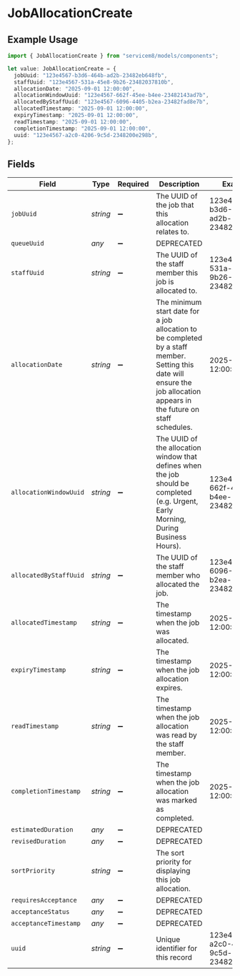 # JobAllocationCreate

## Example Usage

```typescript
import { JobAllocationCreate } from "servicem8/models/components";

let value: JobAllocationCreate = {
  jobUuid: "123e4567-b3d6-464b-ad2b-23482eb648fb",
  staffUuid: "123e4567-531a-45e8-9b26-23482037810b",
  allocationDate: "2025-09-01 12:00:00",
  allocationWindowUuid: "123e4567-662f-45ee-b4ee-23482143ad7b",
  allocatedByStaffUuid: "123e4567-6096-4405-b2ea-23482fad8e7b",
  allocatedTimestamp: "2025-09-01 12:00:00",
  expiryTimestamp: "2025-09-01 12:00:00",
  readTimestamp: "2025-09-01 12:00:00",
  completionTimestamp: "2025-09-01 12:00:00",
  uuid: "123e4567-a2c0-4206-9c5d-2348200e298b",
};
```

## Fields

| Field                                                                                                                                                                     | Type                                                                                                                                                                      | Required                                                                                                                                                                  | Description                                                                                                                                                               | Example                                                                                                                                                                   |
| ------------------------------------------------------------------------------------------------------------------------------------------------------------------------- | ------------------------------------------------------------------------------------------------------------------------------------------------------------------------- | ------------------------------------------------------------------------------------------------------------------------------------------------------------------------- | ------------------------------------------------------------------------------------------------------------------------------------------------------------------------- | ------------------------------------------------------------------------------------------------------------------------------------------------------------------------- |
| `jobUuid`                                                                                                                                                                 | *string*                                                                                                                                                                  | :heavy_minus_sign:                                                                                                                                                        | The UUID of the job that this allocation relates to.                                                                                                                      | 123e4567-b3d6-464b-ad2b-23482eb648fb                                                                                                                                      |
| `queueUuid`                                                                                                                                                               | *any*                                                                                                                                                                     | :heavy_minus_sign:                                                                                                                                                        | DEPRECATED                                                                                                                                                                |                                                                                                                                                                           |
| `staffUuid`                                                                                                                                                               | *string*                                                                                                                                                                  | :heavy_minus_sign:                                                                                                                                                        | The UUID of the staff member this job is allocated to.                                                                                                                    | 123e4567-531a-45e8-9b26-23482037810b                                                                                                                                      |
| `allocationDate`                                                                                                                                                          | *string*                                                                                                                                                                  | :heavy_minus_sign:                                                                                                                                                        | The minimum start date for a job allocation to be completed by a staff member. Setting this date will ensure the job allocation appears in the future on staff schedules. | 2025-09-01 12:00:00                                                                                                                                                       |
| `allocationWindowUuid`                                                                                                                                                    | *string*                                                                                                                                                                  | :heavy_minus_sign:                                                                                                                                                        | The UUID of the allocation window that defines when the job should be completed (e.g. Urgent, Early Morning, During Business Hours).                                      | 123e4567-662f-45ee-b4ee-23482143ad7b                                                                                                                                      |
| `allocatedByStaffUuid`                                                                                                                                                    | *string*                                                                                                                                                                  | :heavy_minus_sign:                                                                                                                                                        | The UUID of the staff member who allocated the job.                                                                                                                       | 123e4567-6096-4405-b2ea-23482fad8e7b                                                                                                                                      |
| `allocatedTimestamp`                                                                                                                                                      | *string*                                                                                                                                                                  | :heavy_minus_sign:                                                                                                                                                        | The timestamp when the job was allocated.                                                                                                                                 | 2025-09-01 12:00:00                                                                                                                                                       |
| `expiryTimestamp`                                                                                                                                                         | *string*                                                                                                                                                                  | :heavy_minus_sign:                                                                                                                                                        | The timestamp when the job allocation expires.                                                                                                                            | 2025-09-01 12:00:00                                                                                                                                                       |
| `readTimestamp`                                                                                                                                                           | *string*                                                                                                                                                                  | :heavy_minus_sign:                                                                                                                                                        | The timestamp when the job allocation was read by the staff member.                                                                                                       | 2025-09-01 12:00:00                                                                                                                                                       |
| `completionTimestamp`                                                                                                                                                     | *string*                                                                                                                                                                  | :heavy_minus_sign:                                                                                                                                                        | The timestamp when the job allocation was marked as completed.                                                                                                            | 2025-09-01 12:00:00                                                                                                                                                       |
| `estimatedDuration`                                                                                                                                                       | *any*                                                                                                                                                                     | :heavy_minus_sign:                                                                                                                                                        | DEPRECATED                                                                                                                                                                |                                                                                                                                                                           |
| `revisedDuration`                                                                                                                                                         | *any*                                                                                                                                                                     | :heavy_minus_sign:                                                                                                                                                        | DEPRECATED                                                                                                                                                                |                                                                                                                                                                           |
| `sortPriority`                                                                                                                                                            | *string*                                                                                                                                                                  | :heavy_minus_sign:                                                                                                                                                        | The sort priority for displaying this job allocation.                                                                                                                     |                                                                                                                                                                           |
| `requiresAcceptance`                                                                                                                                                      | *any*                                                                                                                                                                     | :heavy_minus_sign:                                                                                                                                                        | DEPRECATED                                                                                                                                                                |                                                                                                                                                                           |
| `acceptanceStatus`                                                                                                                                                        | *any*                                                                                                                                                                     | :heavy_minus_sign:                                                                                                                                                        | DEPRECATED                                                                                                                                                                |                                                                                                                                                                           |
| `acceptanceTimestamp`                                                                                                                                                     | *any*                                                                                                                                                                     | :heavy_minus_sign:                                                                                                                                                        | DEPRECATED                                                                                                                                                                |                                                                                                                                                                           |
| `uuid`                                                                                                                                                                    | *string*                                                                                                                                                                  | :heavy_minus_sign:                                                                                                                                                        | Unique identifier for this record                                                                                                                                         | 123e4567-a2c0-4206-9c5d-2348200e298b                                                                                                                                      |